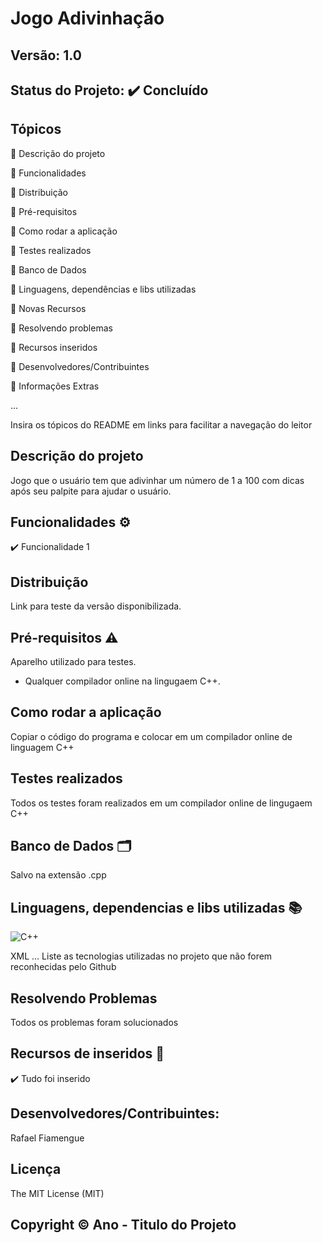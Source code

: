 # Jogo Adivinhação
## Versão: 1.0 
## Status do Projeto: ✔️ Concluído

## Tópicos
🔹 Descrição do projeto 

🔹 Funcionalidades

🔹 Distribuição

🔹 Pré-requisitos

🔹 Como rodar a aplicação

🔹 Testes realizados

🔹 Banco de Dados

🔹 Linguagens, dependências e libs utilizadas

🔹 Novas Recursos

🔹 Resolvendo problemas

🔹 Recursos inseridos 

🔹 Desenvolvedores/Contribuintes

🔹 Informações Extras


...

Insira os tópicos do README em links para facilitar a navegação do leitor

## Descrição do projeto
Jogo que o usuário tem que adivinhar um número de 1 a 100 com dicas após seu palpite para ajudar o usuário.

## Funcionalidades ⚙️
✔️ Funcionalidade 1


## Distribuição
Link para teste da versão disponibilizada.

## Pré-requisitos ⚠️    
Aparelho utilizado para testes.
- Qualquer compilador online na lingugaem C++.

## Como rodar a aplicação 
Copiar o código do programa e colocar em um compilador online de linguagem C++

## Testes realizados
Todos os testes foram realizados em um compilador online de lingugaem C++

## Banco de Dados 🗂️
Salvo na extensão .cpp

## Linguagens, dependencias e libs utilizadas 📚
![C++](https://img.shields.io/badge/C%2B%2B-00599C?style=for-the-badge&logo=c%2B%2B&logoColor=white)

XML
...
Liste as tecnologias utilizadas no projeto que não forem reconhecidas pelo Github

## Resolvendo Problemas 
Todos os problemas foram solucionados

## Recursos de inseridos 🧰
✔️ Tudo foi inserido 



## Desenvolvedores/Contribuintes:
Rafael Fiamengue

## Licença
The MIT License (MIT)

## Copyright ©️ Ano - Titulo do Projeto
